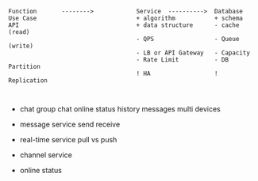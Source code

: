 ```
Function       -------->            Service  ---------->  Database                 
Use Case                            + algorithm           + schema                        
API                                 + data structure      - cache (read)                                 
                                    - QPS                 - Queue (write)
                                    - LB or API Gateway   - Capacity                                                   
                                    - Rate Limit          - DB Partition        
                                    ! HA                  ! Replication                                        
                                                                    


```

- chat
group chat
online status
history messages
multi devices


- message service
send
receive


- real-time service
pull vs push



- channel service
- online status







